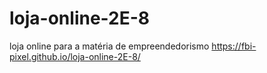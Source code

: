 # loja-online-2E-8
loja online para a matéria de empreendedorismo
https://fbi-pixel.github.io/loja-online-2E-8/
